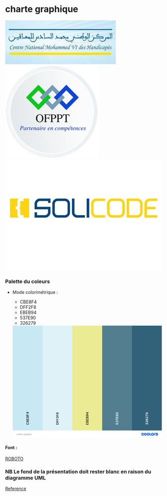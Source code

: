 # charte graphique 
<img src ="cnmhlogojpg.jpg">
 <img src ="ofppt.png">
 <img src ="solicodelogo.png">

 

  
### Palette du coleurs 
- Mode colorimétrique :
    - CBE8F4
    -  DFF2F8
    -   EBEB94
    -   537E90
    -   326279


  <img src ="palette.png">
  


 #### Font :
[ROBOTO](https://fonts.google.com/specimen/Roboto)





 ### NB Le fond de la présentation doit rester blanc en raison du diagramme UML


  [Reference](https://color.adobe.com/fr/boom-color-theme-9a19b0ba-edea-435a-8b8c-62316972504c/ )